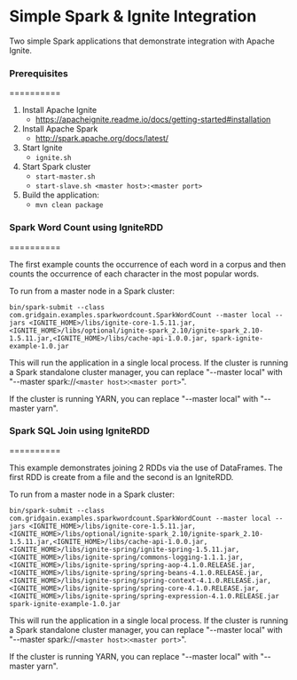 Simple Spark & Ignite Integration
==============

Two simple Spark applications that demonstrate integration with Apache Ignite.

<h3> Prerequisites </h3>
==========

1. Install Apache Ignite
    - https://apacheignite.readme.io/docs/getting-started#installation
2. Install Apache Spark
    - http://spark.apache.org/docs/latest/
3. Start Ignite
    - `ignite.sh`
4. Start Spark cluster
    - `start-master.sh`
    - `start-slave.sh <master host>:<master port>`
5. Build the application:
    - `mvn clean package`

<h3> Spark Word Count using IgniteRDD </h3>
==========

The first example counts the occurrence of each word in a corpus and then counts the
occurrence of each character in the most popular words.

To run from a master node in a Spark cluster:

`bin/spark-submit --class com.gridgain.examples.sparkwordcount.SparkWordCount --master local --jars <IGNITE_HOME>/libs/ignite-core-1.5.11.jar,<IGNITE_HOME>/libs/optional/ignite-spark_2.10/ignite-spark_2.10-1.5.11.jar,<IGNITE_HOME>/libs/cache-api-1.0.0.jar, spark-ignite-example-1.0.jar`

This will run the application in a single local process.  If the cluster is running a Spark standalone
cluster manager, you can replace "--master local" with "--master spark://`<master host>`:`<master port>`".

If the cluster is running YARN, you can replace "--master local" with "--master yarn".

<h3> Spark SQL Join using IgniteRDD </h3>
==========

This example demonstrates joining 2 RDDs via the use of DataFrames. 
The first RDD is create from a file and the second is an IgniteRDD.

To run from a master node in a Spark cluster:

`bin/spark-submit --class com.gridgain.examples.sparkwordcount.SparkWordCount --master local --jars <IGNITE_HOME>/libs/ignite-core-1.5.11.jar,<IGNITE_HOME>/libs/optional/ignite-spark_2.10/ignite-spark_2.10-1.5.11.jar,<IGNITE_HOME>/libs/cache-api-1.0.0.jar,<IGNITE_HOME>/libs/ignite-spring/ignite-spring-1.5.11.jar,<IGNITE_HOME>/libs/ignite-spring/commons-logging-1.1.1.jar,<IGNITE_HOME>/libs/ignite-spring/spring-aop-4.1.0.RELEASE.jar,<IGNITE_HOME>/libs/ignite-spring/spring-beans-4.1.0.RELEASE.jar,<IGNITE_HOME>/libs/ignite-spring/spring-context-4.1.0.RELEASE.jar,<IGNITE_HOME>/libs/ignite-spring/spring-core-4.1.0.RELEASE.jar,<IGNITE_HOME>/libs/ignite-spring/spring-expression-4.1.0.RELEASE.jar spark-ignite-example-1.0.jar`

This will run the application in a single local process.  If the cluster is running a Spark standalone
cluster manager, you can replace "--master local" with "--master spark://`<master host>`:`<master port>`".

If the cluster is running YARN, you can replace "--master local" with "--master yarn".